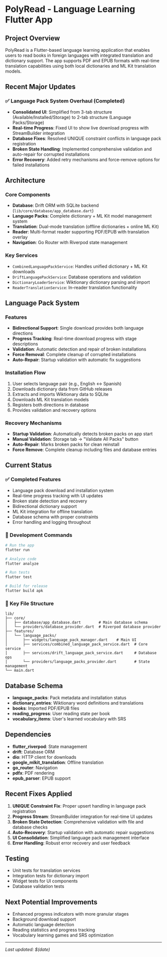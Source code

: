 # PolyRead - Language Learning Flutter App

## Project Overview
PolyRead is a Flutter-based language learning application that enables users to read books in foreign languages with integrated translation and dictionary support. The app supports PDF and EPUB formats with real-time translation capabilities using both local dictionaries and ML Kit translation models.

## Recent Major Updates

### ✅ Language Pack System Overhaul (Completed)
- **Consolidated UI**: Simplified from 3-tab structure (Available/Installed/Storage) to 2-tab structure (Language Packs/Storage)
- **Real-time Progress**: Fixed UI to show live download progress with StreamBuilder integration
- **Database Fixes**: Resolved UNIQUE constraint conflicts in language pack registration
- **Broken State Handling**: Implemented comprehensive validation and auto-repair for corrupted installations
- **Error Recovery**: Added retry mechanisms and force-remove options for failed installations

## Architecture

### Core Components
- **Database**: Drift ORM with SQLite backend (`lib/core/database/app_database.dart`)
- **Language Packs**: Complete dictionary + ML Kit model management system
- **Translation**: Dual-mode translation (offline dictionaries + online ML Kit)
- **Reader**: Multi-format reader supporting PDF/EPUB with translation overlay
- **Navigation**: Go Router with Riverpod state management

### Key Services
- `CombinedLanguagePackService`: Handles unified dictionary + ML Kit downloads
- `DriftLanguagePackService`: Database operations and validation
- `DictionaryLoaderService`: Wiktionary dictionary parsing and import
- `ReaderTranslationService`: In-reader translation functionality

## Language Pack System

### Features
- **Bidirectional Support**: Single download provides both language directions
- **Progress Tracking**: Real-time download progress with stage descriptions
- **Validation**: Automatic detection and repair of broken installations
- **Force Removal**: Complete cleanup of corrupted installations
- **Auto-Repair**: Startup validation with automatic fix suggestions

### Installation Flow
1. User selects language pair (e.g., English ↔ Spanish)
2. Downloads dictionary data from GitHub releases
3. Extracts and imports Wiktionary data to SQLite
4. Downloads ML Kit translation models
5. Registers both directions in database
6. Provides validation and recovery options

### Recovery Mechanisms
- **Startup Validation**: Automatically detects broken packs on app start
- **Manual Validation**: Storage tab → "Validate All Packs" button
- **Auto-Repair**: Marks broken packs for clean reinstall
- **Force Remove**: Complete cleanup including files and database entries

## Current Status

### ✅ Completed Features
- Language pack download and installation system
- Real-time progress tracking with UI updates
- Broken state detection and recovery
- Bidirectional dictionary support
- ML Kit integration for offline translation
- Database schema with proper constraints
- Error handling and logging throughout

### 🔄 Development Commands
```bash
# Run the app
flutter run

# Analyze code
flutter analyze

# Run tests
flutter test

# Build for release
flutter build apk
```

### 📁 Key File Structure
```
lib/
├── core/
│   ├── database/app_database.dart        # Main database schema
│   └── providers/database_provider.dart  # Riverpod database provider
├── features/
│   └── language_packs/
│       ├── widgets/language_pack_manager.dart    # Main UI
│       ├── services/combined_language_pack_service.dart  # Core service
│       ├── services/drift_language_pack_service.dart     # Database ops
│       └── providers/language_packs_provider.dart        # State management
└── main.dart
```

## Database Schema
- **language_packs**: Pack metadata and installation status
- **dictionary_entries**: Wiktionary word definitions and translations
- **books**: Imported PDF/EPUB files
- **reading_progress**: User reading state per book
- **vocabulary_items**: User's learned vocabulary with SRS

## Dependencies
- **flutter_riverpod**: State management
- **drift**: Database ORM
- **dio**: HTTP client for downloads
- **google_mlkit_translation**: Offline translation
- **go_router**: Navigation
- **pdfx**: PDF rendering
- **epub_parser**: EPUB support

## Recent Fixes Applied
1. **UNIQUE Constraint Fix**: Proper upsert handling in language pack registration
2. **Progress Stream**: StreamBuilder integration for real-time UI updates
3. **Broken State Detection**: Comprehensive validation with file and database checks
4. **Auto-Recovery**: Startup validation with automatic repair suggestions
5. **UI Consolidation**: Simplified language pack management interface
6. **Error Handling**: Robust error recovery and user feedback

## Testing
- Unit tests for translation services
- Integration tests for dictionary import
- Widget tests for UI components
- Database validation tests

## Next Potential Improvements
- Enhanced progress indicators with more granular stages
- Background download support
- Automatic language detection
- Reading statistics and progress tracking
- Vocabulary learning games and SRS optimization

---
*Last updated: $(date)*
